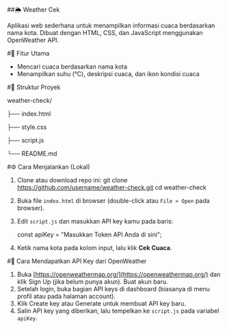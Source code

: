 ##🌦️ Weather Cek

Aplikasi web sederhana untuk menampilkan informasi cuaca berdasarkan nama kota.
Dibuat dengan HTML, CSS, dan JavaScript menggunakan OpenWeather API.



#🧩 Fitur Utama


* Mencari cuaca berdasarkan nama kota
* Menampilkan suhu (°C), deskripsi cuaca, dan ikon kondisi cuaca



#📁 Struktur Proyek


weather-check/

├── index.html

├── style.css

├── script.js

└── README.md



#⚙️ Cara Menjalankan (Lokal)


1. Clone atau download repo ini:
   git clone https://github.com/username/weather-check.git
   cd weather-check
2. Buka file `index.html` di browser (double-click atau `File > Open` pada browser).
3. Edit `script.js` dan masukkan API key kamu pada baris:

   const apiKey = "Masukkan Token API Anda di sini";
   
4. Ketik nama kota pada kolom input, lalu klik **Cek Cuaca**.



#🔑 Cara Mendapatkan API Key dari OpenWeather


1. Buka [https://openweathermap.org/](https://openweathermap.org/) dan klik Sign Up (jika belum punya akun). Buat akun baru.
2. Setelah login, buka bagian API keys di dashboard (biasanya di menu profil atau pada halaman account).
3. Klik Create key atau Generate untuk membuat API key baru.
4. Salin API key yang diberikan, lalu tempelkan ke `script.js` pada variabel `apiKey`.




